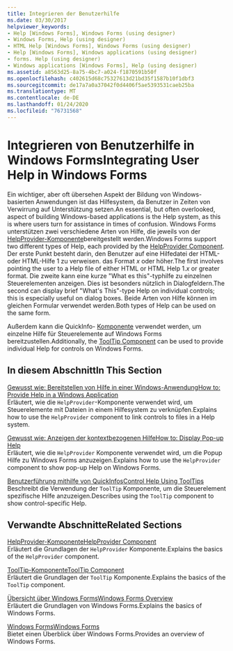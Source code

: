 ```yaml
---
title: Integrieren der Benutzerhilfe
ms.date: 03/30/2017
helpviewer_keywords:
- Help [Windows Forms], Windows Forms (using designer)
- Windows Forms, Help (using designer)
- HTML Help [Windows Forms], Windows Forms (using designer)
- Help [Windows Forms], Windows applications (using designer)
- forms. Help (using designer)
- Windows applications [Windows Forms], Help (using designer)
ms.assetid: a8563d25-8a75-4bc7-a024-f1870591b50f
ms.openlocfilehash: c402615d68c75327613d21bd35f1587b10f1dbf3
ms.sourcegitcommit: de17a7a0a37042f0d4406f5ae5393531caeb25ba
ms.translationtype: MT
ms.contentlocale: de-DE
ms.lasthandoff: 01/24/2020
ms.locfileid: "76731568"
---
```

# <a name="integrating-user-help-in-windows-forms"></a><span data-ttu-id="16b29-102">Integrieren von Benutzerhilfe in Windows Forms</span><span class="sxs-lookup"><span data-stu-id="16b29-102">Integrating User Help in Windows Forms</span></span>
<span data-ttu-id="16b29-103">Ein wichtiger, aber oft übersehen Aspekt der Bildung von Windows-basierten Anwendungen ist das Hilfesystem, da Benutzer in Zeiten von Verwirrung auf Unterstützung setzen.</span><span class="sxs-lookup"><span data-stu-id="16b29-103">An essential, but often overlooked, aspect of building Windows-based applications is the Help system, as this is where users turn for assistance in times of confusion.</span></span> <span data-ttu-id="16b29-104">Windows Forms unterstützen zwei verschiedene Arten von Hilfe, die jeweils von der [HelpProvider-Komponente](../controls/helpprovider-component-windows-forms.md)bereitgestellt werden.</span><span class="sxs-lookup"><span data-stu-id="16b29-104">Windows Forms support two different types of Help, each provided by the [HelpProvider Component](../controls/helpprovider-component-windows-forms.md).</span></span> <span data-ttu-id="16b29-105">Der erste Punkt besteht darin, den Benutzer auf eine Hilfedatei der HTML-oder HTML-Hilfe 1 zu verweisen. das Format *x* oder höher.</span><span class="sxs-lookup"><span data-stu-id="16b29-105">The first involves pointing the user to a Help file of either HTML or HTML Help 1.*x* or greater format.</span></span> <span data-ttu-id="16b29-106">Die zweite kann eine kurze "What es this"-typhilfe zu einzelnen Steuerelementen anzeigen. Dies ist besonders nützlich in Dialogfeldern.</span><span class="sxs-lookup"><span data-stu-id="16b29-106">The second can display brief "What's This"-type Help on individual controls; this is especially useful on dialog boxes.</span></span> <span data-ttu-id="16b29-107">Beide Arten von Hilfe können im gleichen Formular verwendet werden.</span><span class="sxs-lookup"><span data-stu-id="16b29-107">Both types of Help can be used on the same form.</span></span>  
  
 <span data-ttu-id="16b29-108">Außerdem kann die QuickInfo- [Komponente](../controls/tooltip-component-windows-forms.md) verwendet werden, um einzelne Hilfe für Steuerelemente auf Windows Forms bereitzustellen.</span><span class="sxs-lookup"><span data-stu-id="16b29-108">Additionally, the [ToolTip Component](../controls/tooltip-component-windows-forms.md) can be used to provide individual Help for controls on Windows Forms.</span></span>  
  
## <a name="in-this-section"></a><span data-ttu-id="16b29-109">In diesem Abschnitt</span><span class="sxs-lookup"><span data-stu-id="16b29-109">In This Section</span></span>  
 [<span data-ttu-id="16b29-110">Gewusst wie: Bereitstellen von Hilfe in einer Windows-Anwendung</span><span class="sxs-lookup"><span data-stu-id="16b29-110">How to: Provide Help in a Windows Application</span></span>](how-to-provide-help-in-a-windows-application.md)  
 <span data-ttu-id="16b29-111">Erläutert, wie die `HelpProvider`-Komponente verwendet wird, um Steuerelemente mit Dateien in einem Hilfesystem zu verknüpfen.</span><span class="sxs-lookup"><span data-stu-id="16b29-111">Explains how to use the `HelpProvider` component to link controls to files in a Help system.</span></span>  
  
 [<span data-ttu-id="16b29-112">Gewusst wie: Anzeigen der kontextbezogenen Hilfe</span><span class="sxs-lookup"><span data-stu-id="16b29-112">How to: Display Pop-up Help</span></span>](how-to-display-pop-up-help.md)  
 <span data-ttu-id="16b29-113">Erläutert, wie die `HelpProvider` Komponente verwendet wird, um die Popup Hilfe zu Windows Forms anzuzeigen.</span><span class="sxs-lookup"><span data-stu-id="16b29-113">Explains how to use the `HelpProvider` component to show pop-up Help on Windows Forms.</span></span>  
  
 [<span data-ttu-id="16b29-114">Benutzerführung mithilfe von QuickInfos</span><span class="sxs-lookup"><span data-stu-id="16b29-114">Control Help Using ToolTips</span></span>](control-help-using-tooltips.md)  
 <span data-ttu-id="16b29-115">Beschreibt die Verwendung der `ToolTip` Komponente, um die Steuerelement spezifische Hilfe anzuzeigen.</span><span class="sxs-lookup"><span data-stu-id="16b29-115">Describes using the `ToolTip` component to show control-specific Help.</span></span>  
  
## <a name="related-sections"></a><span data-ttu-id="16b29-116">Verwandte Abschnitte</span><span class="sxs-lookup"><span data-stu-id="16b29-116">Related Sections</span></span>  
 [<span data-ttu-id="16b29-117">HelpProvider-Komponente</span><span class="sxs-lookup"><span data-stu-id="16b29-117">HelpProvider Component</span></span>](../controls/helpprovider-component-windows-forms.md)  
 <span data-ttu-id="16b29-118">Erläutert die Grundlagen der `HelpProvider` Komponente.</span><span class="sxs-lookup"><span data-stu-id="16b29-118">Explains the basics of the `HelpProvider` component.</span></span>  
  
 [<span data-ttu-id="16b29-119">ToolTip-Komponente</span><span class="sxs-lookup"><span data-stu-id="16b29-119">ToolTip Component</span></span>](../controls/tooltip-component-windows-forms.md)  
 <span data-ttu-id="16b29-120">Erläutert die Grundlagen der `ToolTip` Komponente.</span><span class="sxs-lookup"><span data-stu-id="16b29-120">Explains the basics of the `ToolTip` component.</span></span>  
  
 [<span data-ttu-id="16b29-121">Übersicht über Windows Forms</span><span class="sxs-lookup"><span data-stu-id="16b29-121">Windows Forms Overview</span></span>](../windows-forms-overview.md)  
 <span data-ttu-id="16b29-122">Erläutert die Grundlagen von Windows Forms.</span><span class="sxs-lookup"><span data-stu-id="16b29-122">Explains the basics of Windows Forms.</span></span>  
  
 [<span data-ttu-id="16b29-123">Windows Forms</span><span class="sxs-lookup"><span data-stu-id="16b29-123">Windows Forms</span></span>](../index.md)  
 <span data-ttu-id="16b29-124">Bietet einen Überblick über Windows Forms.</span><span class="sxs-lookup"><span data-stu-id="16b29-124">Provides an overview of Windows Forms.</span></span>
